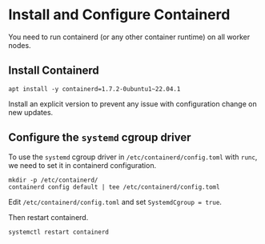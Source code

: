 # Install and Configure Containerd

You need to run containerd (or any other container runtime) on all worker nodes.

## Install Containerd

```shell
apt install -y containerd=1.7.2-0ubuntu1~22.04.1
```

Install an explicit version to prevent any issue with configuration change on new updates.

## Configure the `systemd` cgroup driver

To use the `systemd` cgroup driver in `/etc/containerd/config.toml` with `runc`,
we need to set it in containerd configuration.

```shell
mkdir -p /etc/containerd/
containerd config default | tee /etc/containerd/config.toml
```

Edit `/etc/containerd/config.toml` and set `SystemdCgroup = true`.

Then restart containerd.

```shell
systemctl restart containerd
```
